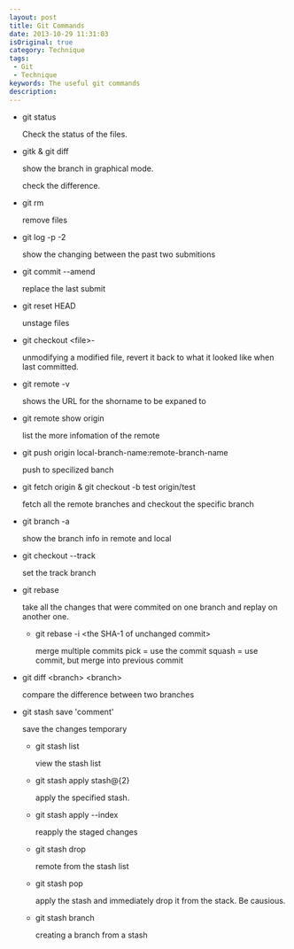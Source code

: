 ```yaml
---
layout: post
title: Git Commands 
date: 2013-10-29 11:31:03
isOriginal: true
category: Technique 
tags:
 - Git 
 - Technique
keywords: The useful git commands 
description: 
---
```


* git status 

    Check the status of the files. 

* gitk & git diff 

    show the branch in graphical mode.

    check the difference.

* git rm

    remove files
    
* git log -p -2

    show the changing between the past two submitions

* git commit --amend

    replace the last submit

* git reset HEAD 

    unstage files

* git checkout \<file\>- 

    unmodifying a modified file, revert it back to what it looked like when last committed.

* git remote -v

    shows the URL for the shorname to be expaned to

* git remote show origin

    list the more infomation of the remote

* git push origin local-branch-name:remote-branch-name

    push to specilized banch 
    
* git fetch origin & git checkout -b test origin/test

    fetch all the remote branches and checkout the specific branch

* git branch -a

    show the branch info in remote and local

* git checkout --track 

    set the track branch  

* git rebase 

    take all the changes that were commited on one branch and replay on another one.

   * git rebase -i \<the SHA-1 of unchanged commit\>

      merge multiple commits
      pick = use the commit
      squash = use commit, but merge into previous commit

* git diff \<branch\> \<branch\>
    
    compare the difference between two branches

* git stash save 'comment'

    save the changes temporary

    * git stash list
        
        view the stash list

    * git stash apply stash@{2}

        apply the specified stash.    

    * git stash apply --index

        reapply the staged changes

    * git stash drop 

        remote from the stash list

    * git stash pop

        apply the stash and immediately drop it from the stack. Be causious.

    * git stash branch

        creating a branch from a stash


